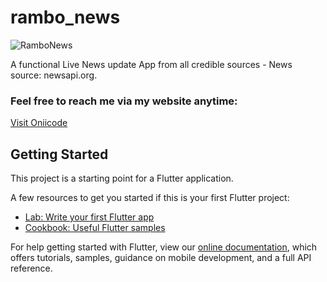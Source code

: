 # rambo_news

![RamboNews](https://oniicode.netlify.app/images/works/rambonews.jpg)

A functional Live News update App from all credible sources - News source: newsapi.org.

### Feel free to reach me via my website anytime:
[Visit Oniicode](https://oniicode.netlify.app/)

## Getting Started

This project is a starting point for a Flutter application.

A few resources to get you started if this is your first Flutter project:

- [Lab: Write your first Flutter app](https://flutter.dev/docs/get-started/codelab)
- [Cookbook: Useful Flutter samples](https://flutter.dev/docs/cookbook)

For help getting started with Flutter, view our
[online documentation](https://flutter.dev/docs), which offers tutorials,
samples, guidance on mobile development, and a full API reference.
